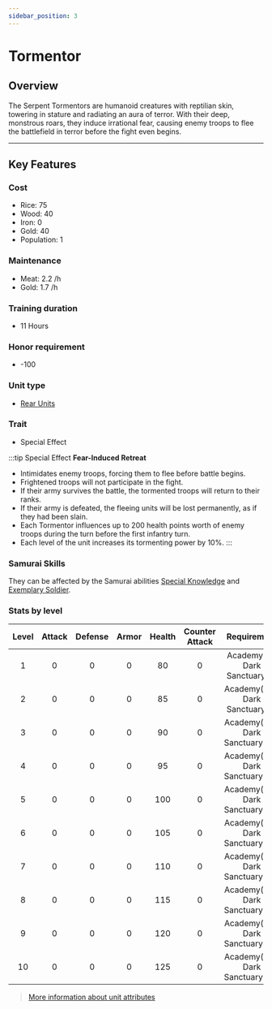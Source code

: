```yaml
---
sidebar_position: 3
---
```

# Tormentor

## Overview

The Serpent Tormentors are humanoid creatures with reptilian skin, towering in stature and radiating an aura of terror. With their deep, monstrous roars, they induce irrational fear, causing enemy troops to flee the battlefield in terror before the fight even begins.

---

## Key Features

### Cost
- Rice: 75
- Wood: 40
- Iron: 0
- Gold: 40
- Population: 1

### Maintenance
- Meat: 2.2 /h
- Gold: 1.7 /h

### Training duration
- 11 Hours

### Honor requirement
- -100

### Unit type
- [Rear Units](../../index.md#rear-units)

### Trait
- Special Effect

:::tip Special Effect
**Fear-Induced Retreat**
- Intimidates enemy troops, forcing them to flee before battle begins.
- Frightened troops will not participate in the fight.
- If their army survives the battle, the tormented troops will return to their ranks.
- If their army is defeated, the fleeing units will be lost permanently, as if they had been slain.
- Each Tormentor influences up to 200 health points worth of enemy troops during the turn before the first infantry turn.
- Each level of the unit increases its tormenting power by 10%.
:::

### Samurai Skills
They can be affected by the Samurai abilities [Special Knowledge](../../../samurais/knowledge-skills.md) and [Exemplary Soldier](../../../samurais/charisma-skills.md).

### Stats by level

| Level | Attack | Defense | Armor | Health | Counter Attack |           Requirement           |
| :---: | :----: | :-----: | :---: | :----: | :------------: | :-----------------------------: |
|   1   |   0    |    0    |   0   |   80   |       0        |  Academy(6), Dark Sanctuary(4)  |
|   2   |   0    |    0    |   0   |   85   |       0        | Academy(10), Dark Sanctuary(8)  |
|   3   |   0    |    0    |   0   |   90   |       0        | Academy(13), Dark Sanctuary(12) |
|   4   |   0    |    0    |   0   |   95   |       0        | Academy(16), Dark Sanctuary(15) |
|   5   |   0    |    0    |   0   |  100   |       0        | Academy(19), Dark Sanctuary(17) |
|   6   |   0    |    0    |   0   |  105   |       0        | Academy(22), Dark Sanctuary(20) |
|   7   |   0    |    0    |   0   |  110   |       0        | Academy(24), Dark Sanctuary(22) |
|   8   |   0    |    0    |   0   |  115   |       0        | Academy(26), Dark Sanctuary(25) |
|   9   |   0    |    0    |   0   |  120   |       0        | Academy(28), Dark Sanctuary(27) |
|  10   |   0    |    0    |   0   |  125   |       0        | Academy(30), Dark Sanctuary(29) |

> [More information about unit attributes](../../index.md#attributes)
